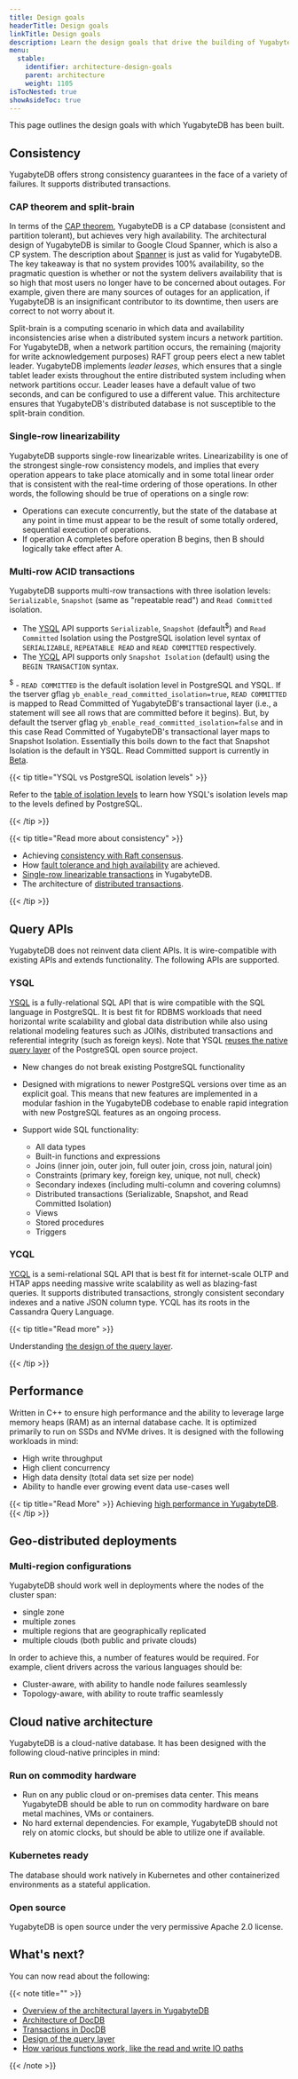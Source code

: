 ```yaml
---
title: Design goals
headerTitle: Design goals
linkTitle: Design goals
description: Learn the design goals that drive the building of YugabyteDB.
menu:
  stable:
    identifier: architecture-design-goals
    parent: architecture
    weight: 1105
isTocNested: true
showAsideToc: true
---
```


This page outlines the design goals with which YugabyteDB has been built.

## Consistency

YugabyteDB offers strong consistency guarantees in the face of a variety of failures. It supports distributed transactions.

### CAP theorem and split-brain

In terms of the [CAP theorem](https://en.wikipedia.org/wiki/CAP_theorem), YugabyteDB is a CP database (consistent and partition tolerant), but achieves very high availability. The architectural design of YugabyteDB is similar to Google Cloud Spanner, which is also a CP system. The description about [Spanner](https://cloudplatform.googleblog.com/2017/02/inside-Cloud-Spanner-and-the-CAP-Theorem.html) is just as valid for YugabyteDB. The key takeaway is that no system provides 100% availability, so the pragmatic question is whether or not the system delivers availability that is so high that most users no longer have to be concerned about outages. For example, given there are many sources of outages for an application, if YugabyteDB is an insignificant contributor to its downtime, then users are correct to not worry about it.

Split-brain is a computing scenario in which data and availability inconsistencies arise when a distributed system incurs a network partition. For YugabyteDB, when a network partition occurs, the remaining (majority for write acknowledgement purposes) RAFT group peers elect a new tablet leader. YugabyteDB implements _leader leases_, which ensures that a single tablet leader exists throughout the entire distributed system including when network partitions occur. Leader leases have a default value of two seconds, and can be configured to use a different value. This architecture ensures that YugabyteDB's distributed database is not susceptible to the split-brain condition.

### Single-row linearizability

YugabyteDB supports single-row linearizable writes. Linearizability is one of the strongest single-row consistency models, and implies that every operation appears to take place atomically and in some total linear order that is consistent with the real-time ordering of those operations. In other words, the following should be true of operations on a single row:

- Operations can execute concurrently, but the state of the database at any point in time must appear to be the result of some totally ordered, sequential execution of operations.
- If operation A completes before operation B begins, then B should logically take effect after A.

### Multi-row ACID transactions

YugabyteDB supports multi-row transactions with three isolation levels: `Serializable`, `Snapshot` (same as "repeatable read") and `Read Committed` isolation.

- The [YSQL](../../api/ysql/) API supports `Serializable`, `Snapshot` (default<sup>$</sup>) and `Read Committed` Isolation using the PostgreSQL isolation level syntax of `SERIALIZABLE`, `REPEATABLE READ` and `READ COMMITTED` respectively.
- The [YCQL](../../api/ycql/dml_transaction/) API supports only `Snapshot Isolation` (default) using the `BEGIN TRANSACTION` syntax.

<sup>$</sup> - `READ COMMITTED` is the default isolation level in PostgreSQL and YSQL. If the tserver gflag `yb_enable_read_committed_isolation=true`, `READ COMMITTED` is mapped to Read Committed of YugabyteDB's transactional layer (i.e., a statement will see all rows that are committed before it begins). But, by default the tserver gflag `yb_enable_read_committed_isolation=false` and in this case Read Committed of YugabyteDB's transactional layer maps to Snapshot Isolation. Essentially this boils down to the fact that Snapshot Isolation is the default in YSQL. Read Committed support is currently in [Beta](/preview/faq/general/#what-is-the-definition-of-the-beta-feature-tag).

{{< tip title="YSQL vs PostgreSQL isolation levels" >}}

Refer to the [table of isolation levels](/preview/explore/transactions/isolation-levels/) to learn how YSQL's isolation levels map to the levels defined by PostgreSQL.

{{< /tip >}}

{{< tip title="Read more about consistency" >}}

- Achieving [consistency with Raft consensus](../docdb-replication/replication/).
- How [fault tolerance and high availability](../core-functions/high-availability/) are achieved.
- [Single-row linearizable transactions](../transactions/single-row-transactions/) in YugabyteDB.
- The architecture of [distributed transactions](../transactions/distributed-txns/).

{{< /tip >}}

## Query APIs

YugabyteDB does not reinvent data client APIs. It is wire-compatible with existing APIs and extends functionality. The following APIs are supported.

### YSQL

[YSQL](../../api/ysql/) is a fully-relational SQL API that is wire compatible with the SQL language in PostgreSQL. It is best fit for RDBMS workloads that need horizontal write scalability and global data distribution while also using relational modeling features such as JOINs, distributed transactions and referential integrity (such as foreign keys). Note that YSQL [reuses the native query layer](https://blog.yugabyte.com/why-we-built-yugabytedb-by-reusing-the-postgresql-query-layer/) of the PostgreSQL open source project.

- New changes do not break existing PostgreSQL functionality

- Designed with migrations to newer PostgreSQL versions over time as an explicit goal. This means that new features are implemented in a modular fashion in the YugabyteDB codebase to enable rapid integration with new PostgreSQL features as an ongoing process.

- Support wide SQL functionality:
  - All data types
  - Built-in functions and expressions
  - Joins (inner join, outer join, full outer join, cross join, natural join)
  - Constraints (primary key, foreign key, unique, not null, check)
  - Secondary indexes (including multi-column and covering columns)
  - Distributed transactions (Serializable, Snapshot, and Read Committed Isolation)
  - Views
  - Stored procedures
  - Triggers

### YCQL

[YCQL](../../api/ycql/) is a semi-relational SQL API that is best fit for internet-scale OLTP and HTAP apps needing massive write scalability as well as blazing-fast queries. It supports distributed transactions, strongly consistent secondary indexes and a native JSON column type. YCQL has its roots in the Cassandra Query Language.

{{< tip title="Read more" >}}

Understanding [the design of the query layer](../query-layer/overview/).

{{< /tip >}}

## Performance

Written in C++ to ensure high performance and the ability to leverage large memory heaps (RAM) as an internal database cache. It is optimized primarily to run on SSDs and NVMe drives. It is designed with the following workloads in mind:

- High write throughput
- High client concurrency
- High data density (total data set size per node)
- Ability to handle ever growing event data use-cases well

{{< tip title="Read More" >}}
Achieving [high performance in YugabyteDB](../docdb/performance/).
{{< /tip >}}

## Geo-distributed deployments

### Multi-region configurations

YugabyteDB should work well in deployments where the nodes of the cluster span:

- single zone
- multiple zones
- multiple regions that are geographically replicated
- multiple clouds (both public and private clouds)

In order to achieve this, a number of features would be required. For example, client drivers across the various languages should be:

- Cluster-aware, with ability to handle node failures seamlessly
- Topology-aware, with ability to route traffic seamlessly

## Cloud native architecture

YugabyteDB is a cloud-native database. It has been designed with the following cloud-native principles in mind:

### Run on commodity hardware

- Run on any public cloud or on-premises data center. This means YugabyteDB should be able to run on commodity hardware on bare metal machines, VMs or containers.
- No hard external dependencies. For example, YugabyteDB should not rely on atomic clocks, but should be able to utilize one if available.

### Kubernetes ready

The database should work natively in Kubernetes and other containerized environments as a stateful application.

### Open source

YugabyteDB is open source under the very permissive Apache 2.0 license.

## What's next?

You can now read about the following:

{{< note title="" >}}

- [Overview of the architectural layers in YugabyteDB](../layered-architecture/)
- [Architecture of DocDB](../docdb/)
- [Transactions in DocDB](../transactions/)
- [Design of the query layer](../query-layer/)
- [How various functions work, like the read and write IO paths](../core-functions/)

{{< /note >}}
